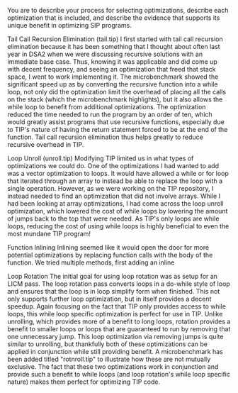 You are to describe your process for selecting optimizations, describe each optimization that is included, and describe the evidence that supports its unique benefit in optimizing SIP programs.

Tail Call Recursion Elimination (tail.tip)
    I first started with tail call recursion elimination because it has been something that I thought about often last year
    in DSA2 when we were discussing recursive solutions with an immediate base case. Thus, knowing it was applicable and did
    come up with decent frequency, and seeing an optimization that freed that stack space, I went to work implementing it.
    The microbenchmark showed the significant speed up as by converting the recursive function into a while loop, not only
    did the optimization limit the overhead of placing all the calls on the stack (which the microbenchmark highlights),
    but it also allows the while loop to benefit from additional optimizations. The optimization reduced the time needed to
    run the program by an order of ten, which would greatly assist programs that use recursive functions, especially due
    to TIP's nature of having the return statement forced to be at the end of the function. Tail call recursion elimination
    thus helps greatly to reduce recursive overhead in TIP.

Loop Unroll (unroll.tip)
	Modifying TIP limited us in what types of optimizations we could do. One of the optimizations I had wanted to add
	was a vector optimization to loops. It would have allowed a while or for loop that iterated through an array to
	instead be able to replace the loop with a single operation. However, as we were working on the TIP repository,
	I instead needed to find an optimization that did not involve arrays. While I had been looking at array optimizations,
	I had come across the loop unroll optimization, which lowered the cost of while loops by lowering the amount of jumps
	back to the top that were needed. As TIP's only loops are while loops, reducing the cost of using while loops is highly
	beneficial to even the most mundane TIP program!

Function Inlining
    Inlining seemed like it would open the door for more potential optimizations by replacing function calls with the body
    of the function. We tried multiple methods, first adding an inline

Loop Rotation
    The initial goal for using loop rotation was as setup for an LICM pass. The loop rotation pass converts loops in a
    do-while style of loop and ensures that the loop is in loop simplify form when finished. This not only supports
    further loop optimization, but in itself provides a decent speedup. Again focusing on the fact that TIP only provides
    access to while loops, this while loop specific optimization is perfect for use in TIP. Unlike unrolling,
    which provides more of a benefit to long loops, rotation provides a benefit to smaller loops or loops that are
    guaranteed to run by removing that one unnecessary jump. This loop optimization via removing jumps is quite similar
    to unrolling, but thankfully both of these optimizations can be applied in conjunction while still providing benefit.
    A microbenchmark has been added titled "rotnroll.tip" to illustrate how these are not mutually exclusive. The fact
    that these two optimizations work in conjunction and provide such a benefit to while loops (and loop rotation's
    while loop specific nature) makes them perfect for optimizing TIP code.

